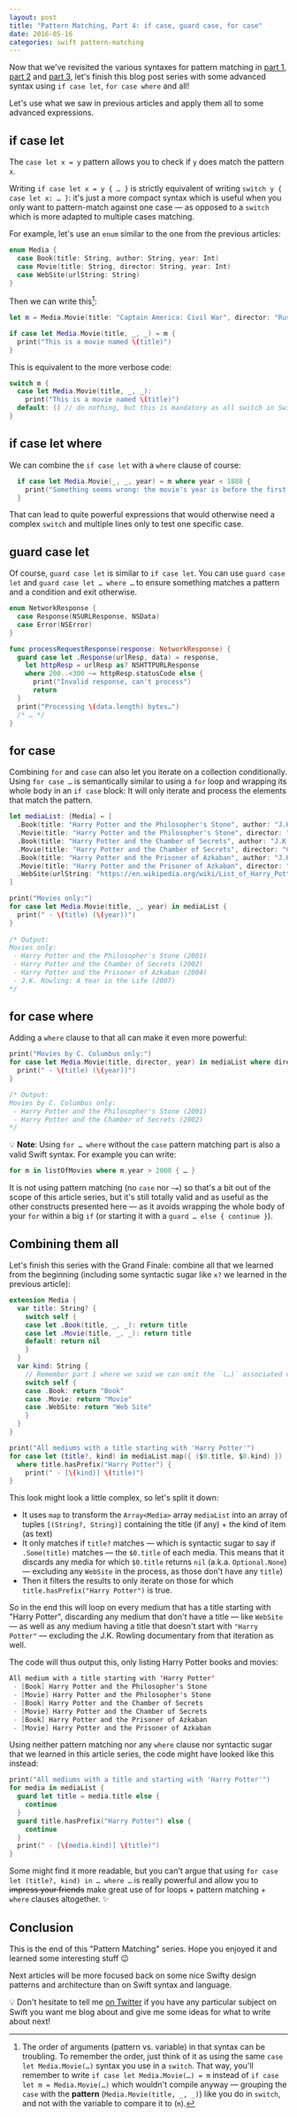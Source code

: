 ```yaml
---
layout: post
title: "Pattern Matching, Part 4: if case, guard case, for case"
date: 2016-05-16
categories: swift pattern-matching
---
```


Now that we've revisited the various syntaxes for pattern matching in [part 1](http://alisoftware.github.io/swift/pattern-matching/2016/03/27/pattern-matching-1/), [part 2](http://alisoftware.github.io/swift/pattern-matching/2016/03/30/pattern-matching-2/) and [part 3](http://alisoftware.github.io/swift/pattern-matching/2016/04/24/pattern-matching-3/), let's finish this blog post series with some advanced syntax using `if case let`, `for case where` and all!

Let's use what we saw in previous articles and apply them all to some advanced expressions.

## if case let

The `case let x = y` pattern allows you to check if `y` does match the pattern `x`.

Writing `if case let x = y { … }` is strictly equivalent of writing `switch y { case let x: … }`: it's just a more compact syntax which is useful when you only want to pattern-match against one case — as opposed to a `switch` which is more adapted to multiple cases matching.

For example, let's use an `enum` similar to the one from the previous articles:

```swift
enum Media {
  case Book(title: String, author: String, year: Int)
  case Movie(title: String, director: String, year: Int)
  case WebSite(urlString: String)
}
```

Then we can write this[^tip]:

```swift
let m = Media.Movie(title: "Captain America: Civil War", director: "Russo Brothers", year: 2016)

if case let Media.Movie(title, _, _) = m {
  print("This is a movie named \(title)")
}
```

[^tip]: The order of arguments (pattern vs. variable) in that syntax can be troubling. To remember the order, just think of it as using the same `case let Media.Movie(…)` syntax you use in a `switch`. That way, you'll remember to write `if case let Media.Movie(…) = m` instead of `if case let m = Media.Movie(…)` which wouldn't compile anyway — grouping the `case` with the **pattern** (`Media.Movie(title, _, _)`) like you do in `switch`, and not with the variable to compare it to (`m`).

This is equivalent to the more verbose code:

```swift
switch m {
  case let Media.Movie(title, _, _):
    print("This is a movie named \(title)")
  default: () // do nothing, but this is mandatory as all switch in Swift must be exhaustive
}
```

## if case let where

We can combine the `if case let` with a `where` clause of course:

```swift
  if case let Media.Movie(_, _, year) = m where year < 1888 {
    print("Something seems wrong: the movie's year is before the first movie ever made.")
  }
```

That can lead to quite powerful expressions that would otherwise need a complex `switch` and multiple lines only to test one specific case.

## guard case let

Of course, `guard case let` is similar to `if case let`. You can use `guard case let` and `guard case let … where …` to ensure something matches a pattern and a condition and exit otherwise.

```swift
enum NetworkResponse {
  case Response(NSURLResponse, NSData)
  case Error(NSError)
}

func processRequestResponse(response: NetworkResponse) {
  guard case let .Response(urlResp, data) = response,
    let httpResp = urlResp as? NSHTTPURLResponse
    where 200..<300 ~= httpResp.statusCode else {
      print("Invalid response, can't process")
      return
  }
  print("Processing \(data.length) bytes…")
  /* … */
}
```

## for case

Combining `for` and `case` can also let you iterate on a collection conditionally. Using `for case …` is semantically similar to using a `for` loop and wrapping its whole body in an `if case` block: It will only iterate and process the elements that match the pattern.

```swift
let mediaList: [Media] = [
  .Book(title: "Harry Potter and the Philosopher's Stone", author: "J.K. Rowling", year: 1997),
  .Movie(title: "Harry Potter and the Philosopher's Stone", director: "Chris Columbus", year: 2001),
  .Book(title: "Harry Potter and the Chamber of Secrets", author: "J.K. Rowling", year: 1999),
  .Movie(title: "Harry Potter and the Chamber of Secrets", director: "Chris Columbus", year: 2002),
  .Book(title: "Harry Potter and the Prisoner of Azkaban", author: "J.K. Rowling", year: 1999),
  .Movie(title: "Harry Potter and the Prisoner of Azkaban", director: "Alfonso Cuarón", year: 2004),
  .WebSite(urlString: "https://en.wikipedia.org/wiki/List_of_Harry_Potter-related_topics")
]

print("Movies only:")
for case let Media.Movie(title, _, year) in mediaList {
  print(" - \(title) (\(year))")
}
  
/* Output:
Movies only:
 - Harry Potter and the Philosopher's Stone (2001)
 - Harry Potter and the Chamber of Secrets (2002)
 - Harry Potter and the Prisoner of Azkaban (2004)
 - J.K. Rowling: A Year in the Life (2007)
*/
```

## for case where

Adding a `where` clause to that all can make it even more powerful:

```swift
print("Movies by C. Columbus only:")
for case let Media.Movie(title, director, year) in mediaList where director == "Chris Columbus" {
  print(" - \(title) (\(year))")
}

/* Output:
Movies by C. Columbus only:
 - Harry Potter and the Philosopher's Stone (2001)
 - Harry Potter and the Chamber of Secrets (2002)
*/
```


💡 **Note**: Using `for … where` without the `case` pattern matching part is also a valid Swift syntax. For example you can write:

```swift
for m in listOfMovies where m.year > 2000 { … }
```

It is not using pattern matching (no `case` nor `~=`) so that's a bit out of the scope of this article series, but it's still totally valid and as useful as the other constructs presented here — as it avoids wrapping the whole body of your `for` within a big `if` (or starting it with a `guard … else { continue }`).

## Combining them all

Let's finish this series with the Grand Finale: combine all that we learned from the beginning (including some syntactic sugar like `x?` we learned in the previous article):

```swift
extension Media {
  var title: String? {
    switch self {
    case let .Book(title, _, _): return title
    case let .Movie(title, _, _): return title
    default: return nil
    }
  }
  var kind: String {
    // Remember part 1 where we said we can omit the `(…)` associated values in the `case` if we don't care about any of them?
    switch self {
    case .Book: return "Book"
    case .Movie: return "Movie"
    case .WebSite: return "Web Site"
    }
  }
}

print("All mediums with a title starting with 'Harry Potter'")
for case let (title?, kind) in mediaList.map({ ($0.title, $0.kind) })
  where title.hasPrefix("Harry Potter") {
    print(" - [\(kind)] \(title)")
}
```

This look might look a little complex, so let's split it down:

* It uses `map` to transform the `Array<Media>` array `mediaList` into an array of tuples `[(String?, String)]` containing the title (if any) + the kind of item (as text)
* It only matches if `title?` matches — which is syntactic sugar to say if `.Some(title)` matches — the `$0.title` of each media. This means that it discards any media for which `$0.title` returns `nil` (a.k.a. `Optional.None`) — excluding any `WebSite` in the process, as those don't have any `title`)
* Then it filters the results to only iterate on those for which `title.hasPrefix("Harry Potter")` is true.

So in the end this will loop on every medium that has a title starting with "Harry Potter", discarding any medium that don't have a title — like `WebSite` — as well as any medium having a title that doesn't start with `"Harry Potter"` — excluding the J.K. Rowling documentary from that iteration as well.

The code will thus output this, only listing Harry Potter books and movies:

```swift
All medium with a title starting with 'Harry Potter'
 - [Book] Harry Potter and the Philosopher's Stone
 - [Movie] Harry Potter and the Philosopher's Stone
 - [Book] Harry Potter and the Chamber of Secrets
 - [Movie] Harry Potter and the Chamber of Secrets
 - [Book] Harry Potter and the Prisoner of Azkaban
 - [Movie] Harry Potter and the Prisoner of Azkaban
```

Using neither pattern matching nor any `where` clause nor syntactic sugar that we learned in this article series, the code might have looked like this instead:

```swift
print("All mediums with a title and starting with 'Harry Potter'")
for media in mediaList {
  guard let title = media.title else {
    continue
  }
  guard title.hasPrefix("Harry Potter") else {
    continue
  }
  print(" - [\(media.kind)] \(title)")
}
```

Some might find it more readable, but you can't argue that using `for case let (title?, kind) in … where …`  is really powerful and allow you to ~~impress your friends~~ make great use of for loops + pattern matching + `where` clauses altogether. ✨

## Conclusion

This is the end of this "Pattern Matching" series.
Hope you enjoyed it and learned some interesting stuff 😉 

Next articles will be more focused back on some nice Swifty design patterns and architecture than on Swift syntax and language.

💡 Don't hesitate to tell me [on Twitter](https://twitter.com/aligatr) if you have any particular subject on Swift you want me blog about and give me some ideas for what to write about next!
